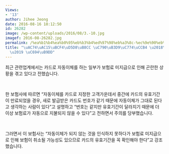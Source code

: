 ```yaml
---
Views:
- '13'
author: Jihee Jeong
date: 2016-08-16 18:12:50
id: 26282
image: /wp-content/uploads/2016/08/3.-10.jpg
imagef: 2016-08-26282.jpg
permalink: /%ea%b1%b4%ea%b0%95%eb%b3%b4%ed%97%98%eb%a3%8c-%ec%9e%90%eb%8f%99%ec%9d%b4%ec%b2%b4-%ec%a3%bc%ec%9d%98-%ec%9a%94%eb%a7%9d/
title: "\uAC74\uAC15\uBCF4\uD5D8\uB8CC \uC790\uB3D9\uC774\uCCB4 \u2018\uC8FC\uC758\
  \u2019 \uC694\uB9DD"
---
```


최근 관련업계에서는 카드로 자동이체를 하는 일부가 보험료 미지급으로 인해 곤란한 상황을 겪고 있다고 전했습니다.

&nbsp;

한 보험사에 따르면 “자동이체를 카드로 지정한 고객가운데서 중간에 카드의 유효기간이 만료되었을 경우, 새로 발급받은 카드도 번호가 같기 때문에 자동이체가 그대로 된다고 생각하는 사람이 있다”고 설명하고 “번호는 같지만 유효기간이 달라지기 때문에 더 이상 보험료가 자동으로 지불되지 않을 수 있다”고 전하면서 주의를 당부했습니다.

&nbsp;

그러면서 이 보험사는 “자동이체가 되지 않는 것을 인식하지 못하다가 보험료 미지급으로 인해 보험이 취소될 가능성도 있으므로 카드의 유효기간을 꼭 확인해야 한다”고 강조했습니다.